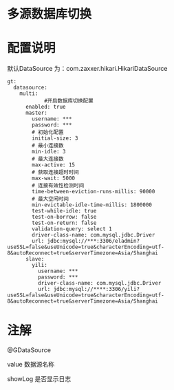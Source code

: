 # 多源数据库切换

# 配置说明

默认DataSource 为：com.zaxxer.hikari.HikariDataSource

    gt:
      datasource:
        multi:
    			#开启数据库切换配置
          enabled: true
          master:
            username: ***
            password: ***
            # 初始化配置
            initial-size: 3
            # 最小连接数
            min-idle: 3
            # 最大连接数
            max-active: 15
            # 获取连接超时时间
            max-wait: 5000
            # 连接有效性检测时间
            time-between-eviction-runs-millis: 90000
            # 最大空闲时间
            min-evictable-idle-time-millis: 1800000
            test-while-idle: true
            test-on-borrow: false
            test-on-return: false
            validation-query: select 1
            driver-class-name: com.mysql.jdbc.Driver
            url: jdbc:mysql://***:3306/eladmin?useSSL=false&useUnicode=true&characterEncoding=utf-8&autoReconnect=true&serverTimezone=Asia/Shanghai
          slave:
            yili:
              username: ***
              password: ***
              driver-class-name: com.mysql.jdbc.Driver
              url: jdbc:mysql://****:3306/yili?useSSL=false&useUnicode=true&characterEncoding=utf-8&autoReconnect=true&serverTimezone=Asia/Shanghai

# 注解

@GDataSource

value 数据源名称

showLog 是否显示日志